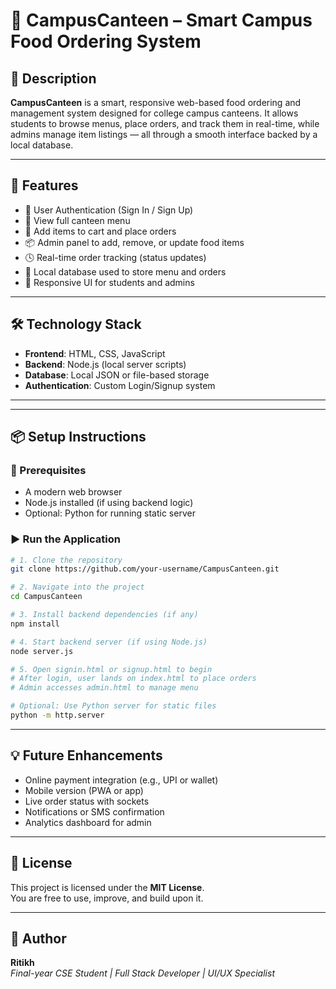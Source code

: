 # 🍔 CampusCanteen – Smart Campus Food Ordering System

## 📘 Description
**CampusCanteen** is a smart, responsive web-based food ordering and management system designed for college campus canteens. It allows students to browse menus, place orders, and track them in real-time, while admins manage item listings — all through a smooth interface backed by a local database.

---

## 🚀 Features

- 🔐 User Authentication (Sign In / Sign Up)
- 🧾 View full canteen menu
- 🛒 Add items to cart and place orders
- 📦 Admin panel to add, remove, or update food items
- 🕓 Real-time order tracking (status updates)
- 💽 Local database used to store menu and orders
- 📱 Responsive UI for students and admins

---

## 🛠️ Technology Stack

- **Frontend**: HTML, CSS, JavaScript  
- **Backend**: Node.js (local server scripts)  
- **Database**: Local JSON or file-based storage  
- **Authentication**: Custom Login/Signup system

---

---

## 📦 Setup Instructions

### 🔧 Prerequisites
- A modern web browser
- Node.js installed (if using backend logic)
- Optional: Python for running static server

### ▶️ Run the Application

```bash
# 1. Clone the repository
git clone https://github.com/your-username/CampusCanteen.git

# 2. Navigate into the project
cd CampusCanteen

# 3. Install backend dependencies (if any)
npm install

# 4. Start backend server (if using Node.js)
node server.js

# 5. Open signin.html or signup.html to begin
# After login, user lands on index.html to place orders
# Admin accesses admin.html to manage menu

# Optional: Use Python server for static files
python -m http.server
```

---

## 💡 Future Enhancements

- Online payment integration (e.g., UPI or wallet)
- Mobile version (PWA or app)
- Live order status with sockets
- Notifications or SMS confirmation
- Analytics dashboard for admin

---

## 📄 License

This project is licensed under the **MIT License**.  
You are free to use, improve, and build upon it.

---

## 👤 Author

**Ritikh**  
*Final-year CSE Student | Full Stack Developer | UI/UX Specialist*
